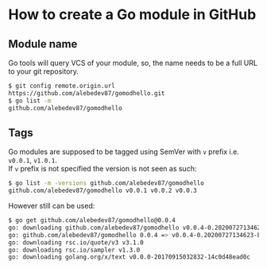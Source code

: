 # How to create a Go module in GitHub

## Module name
Go tools will query VCS of your module, so, the name needs to be a full URL to your git repository.   
```bash
$ git config remote.origin.url
https://github.com/alebedev87/gomodhello.git
$ go list -m
github.com/alebedev87/gomodhello
```

## Tags
Go modules are supposed to be tagged using SemVer with `v` prefix i.e. `v0.0.1`, `v1.0.1`.  
If `v` prefix is not specified the version is not seen as such:
```bash
$ go list -m -versions github.com/alebedev87/gomodhello
github.com/alebedev87/gomodhello v0.0.1 v0.0.2 v0.0.3
```
However still can be used:
```bash
$ go get github.com/alebedev87/gomodhello@0.0.4
go: downloading github.com/alebedev87/gomodhello v0.0.4-0.20200727134623-bb98021fc08a
go: github.com/alebedev87/gomodhello 0.0.4 => v0.0.4-0.20200727134623-bb98021fc08a
go: downloading rsc.io/quote/v3 v3.1.0
go: downloading rsc.io/sampler v1.3.0
go: downloading golang.org/x/text v0.0.0-20170915032832-14c0d48ead0c
```
